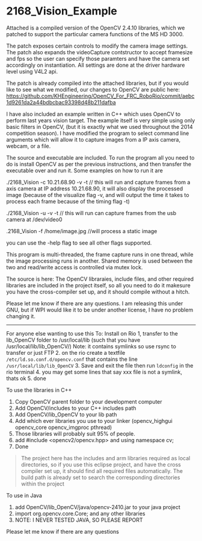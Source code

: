 2168_Vision_Example
===================


Attached is a compiled version of the OpenCV 2.4.10 libraries, which we patched to support the particular camera functions of the MS HD 3000.

The patch exposes certain controls to modify the camera image settings. The patch also expands the videoCapture contstructor to accept framesize and fps so the user can specify those paramters and have the camera set accordingly on instantiation. All settings are done at the driver hardware level using V4L2 api.

The patch is already compiled into the attached libraries, but if you would like to see what we modified, our changes to OpenCV are public here: https://github.com/KHEngineering/OpenCV_For_FRC_RoboRio/commit/aebc1d9261da2a44bdbcbac93398d48b211dafba

I have also included an example written in C++ which uses OpenCV to perform last years vision target. The example itself is very simple using only basic filters in OpenCV, (but it is exactly what we used throughout the 2014 competition season). I have modified the program to select command line arguments which will allow it to capture images from a IP axis camera, webcam, or a file. 


The source and executable are included. To run the program all you need to do is install OpenCV as per the previous instructions, and then transfer the executable over and run it. Some examples on how to run it are

./2168_Vision -c 10.21.68.90 -v -t  // this will run and capture frames from a axis camera at IP address 10.21.68.90, it will also display the processed image (because of the visualize flag -v, and will output the time it takes to process each frame because of the timing flag -t)

./2168_Vision -u  -v -t  // this will run can capture frames from the usb camera at /dev/video0

.2168_Vision -f /home/image.jpg //will process a static image

you can use the -help flag to see all other flags supported. 

This program is multi-threaded, the frame capture runs in one thread, while the image processing runs in another. Shared memory is used between the two and read/write access is controlled via mutex lock.

The source is here: The OpenCV libraraies, include files, and other required libraries are included in the project itself, so all you need to do it makesure you have the cross-compiler set up, and it should compile without a hitch.

Please let me know if there are any questions. I am releasing this under GNU, but if WPI would like it to be under another license, I have no problem changing it. 

-----------------------

For anyone else wanting to use this
To: Install on Rio 
1, transfer to the lib_OpenCV folder to /usr/local/lib (such that you have /usr/local/lib/lib_OpenCV/) 
Note: it contains symlinks so use rsync to transfer or just FTP
2. on the rio create a textfile `/etc/ld.so.conf.d/opencv.conf` that contains the line `/usr/local/lib/lib_OpenCV`
3. Save and exit the file then run `ldconfig` in the rio terminal
4. you may get some lines that say xxx file is not a symlink, thats ok
5. done

To use the libraries in C++
1. Copy OpenCV parent folder to your development computer 
2. Add OpenCV/includes to your C++ includes path
3. Add OpenCV/lib_OpenCV to your lib path
4. Add which ever libraries you use to your linker (opencv_highgui opencv_core opencv_imgproc pthread)
5. Those libraries will probably suit 95% of people.
6. add #include <opencv2/opencv.hpp> and using namespace cv;
7. Done

> The project here has the includes and arm libraries required as local directories, so if you use this eclipse project, and have the cross compiler set up, it should find all required files automatically. The build path is already set to search the corresponding directories within the project

To use in Java
1. add  OpenCV/lib_OpenCV/java/opencv-2410.jar to your java project
2. import org.opencv.core.Core; and any other libraries
3. NOTE: I NEVER TESTED JAVA, SO PLEASE REPORT

Please let me know if there are any questions
